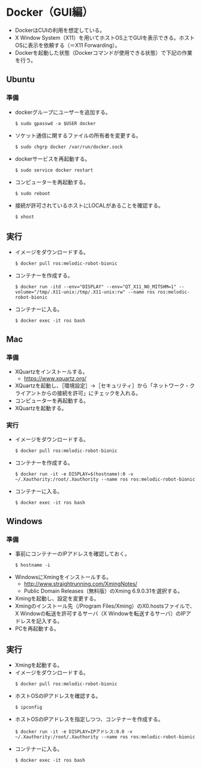 # Docker（GUI編）
- DockerはCUIの利用を想定している。
- X Window System（X11）を用いてホストOS上でGUIを表示できる。ホストOSに表示を依頼する（＝X11 Forwarding）。
- Dockerを起動した状態（Dockerコマンドが使用できる状態）で下記の作業を行う。

## Ubuntu
### 準備
- dockerグループにユーザーを追加する。
  ```
  $ sudo gpasswd -a $USER docker
  ```
- ソケット通信に関するファイルの所有者を変更する。
  ```
  $ sudo chgrp docker /var/run/docker.sock
  ```
- dockerサービスを再起動する。
  ```
  $ sudo service docker restart
  ```
- コンピューターを再起動する。
  ```
  $ sudo reboot
  ```
- 接続が許可されているホストにLOCALがあることを確認する。
  ```
  $ xhost
  ```

## 実行
- イメージをダウンロードする。
  ```
  $ docker pull ros:melodic-robot-bionic
  ```
- コンテナーを作成する。
  ```
  $ docker run -itd --env="DISPLAY" --env="QT_X11_NO_MITSHM=1" --volume="/tmp/.X11-unix:/tmp/.X11-unix:rw" --name ros ros:melodic-robot-bionic
  ```
- コンテナーに入る。
  ```
  $ docker exec -it ros bash
  ```

## Mac
### 準備
- XQuartzをインストールする。
  - https://www.xquartz.org/
- XQuartzを起動し、［環境設定］→［セキュリティ］から「ネットワーク・クライアントからの接続を許可」にチェックを入れる。
- コンピューターを再起動する。
- XQuartzを起動する。

### 実行
- イメージをダウンロードする。
  ```
  $ docker pull ros:melodic-robot-bionic
  ```
- コンテナーを作成する。
  ```
  $ docker run -it -e DISPLAY=$(hostname):0 -v ~/.Xauthority:/root/.Xauthority --name ros ros:melodic-robot-bionic
  ```
- コンテナーに入る。
  ```
  $ docker exec -it ros bash
  ```

## Windows
### 準備
- 事前にコンテナーのIPアドレスを確認しておく。
  ```
  $ hostname -i
  ```
- WindowsにXmingをインストールする。
  - http://www.straightrunning.com/XmingNotes/
  - Public Domain Releases（無料版）のXming 6.9.0.31を選択する。
- Xmingを起動し、設定を変更する。
- Xmingのインストール先（/Program Files/Xming）のX0.hostsファイルで、X Windowの転送を許可するサーバ（X Windowを転送するサーバ）のIPアドレスを記入する。
- PCを再起動する。

## 実行
- Xmingを起動する。
- イメージをダウンロードする。
  ```
  $ docker pull ros:melodic-robot-bionic
  ```
- ホストOSのIPアドレスを確認する。
  ```
  $ ipconfig
  ```
- ホストOSのIPアドレスを指定しつつ、コンテナーを作成する。
  ```
  $ docker run -it -e DISPLAY=IPアドレス:0.0 -v ~/.Xauthority:/root/.Xauthority --name ros ros:melodic-robot-bionic
  ```
- コンテナーに入る。
  ```
  $ docker exec -it ros bash
  ```
